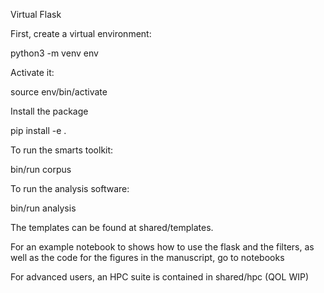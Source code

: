 Virtual Flask



First, create a virtual environment:

python3 -m venv env

Activate it:

source env/bin/activate

Install the package

pip install -e .

To run the smarts toolkit:

bin/run corpus


To run the analysis software:

bin/run analysis


The templates can be found at shared/templates.


For an example notebook to shows how to use the flask and the filters, as well as the code for the figures in the manuscript, go to notebooks


For advanced users, an HPC suite is contained in shared/hpc (QOL WIP)
